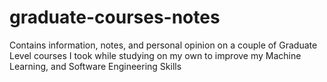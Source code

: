 # graduate-courses-notes
Contains information, notes, and personal opinion on a couple of Graduate Level courses I took while studying on my own to improve my Machine Learning, and Software Engineering Skills
